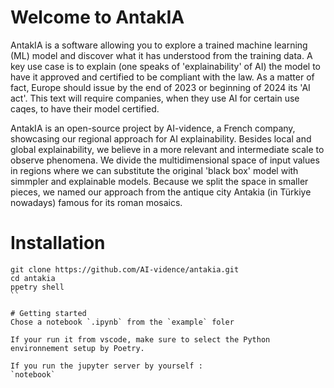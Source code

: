 # Welcome to AntakIA

AntakIA is a software allowing you to explore a trained machine learning (ML) model and discover what it has understood from the training data. A key use case is to explain (one speaks of 'explainability' of AI) the model to have it approved and certified to be compliant with the law. As a matter of fact, Europe should issue by the end of 2023 or beginning of 2024 its 'AI act'. This text will require companies, when they use AI for certain use caqes, to have their model certified.

AntakIA is an open-source project by AI-vidence, a French company, showcasing our regional approach for AI explainability. Besides local and global explainability, we believe in a more relevant and intermediate scale to observe phenomena. We divide the multidimensional space of input values in regions where we can substitute the original 'black box' model with simmpler and explainable models. Because we split the space in smaller pieces, we named our approach from the antique city Antakia (in Türkiye nowadays) famous for its roman mosaics. 

# Installation

```
git clone https://github.com/AI-vidence/antakia.git
cd antakia
ppetry shell
``

# Getting started
Chose a notebook `.ipynb` from the `example` foler

If your run it from vscode, make sure to select the Python environnement setup by Poetry.

If you run the jupyter server by yourself :
`notebook`


